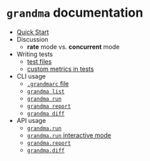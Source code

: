 # `grandma` documentation

* [Quick Start](../README.md)
* Discussion
  * **rate** mode vs. **concurrent** mode
* Writing tests
  * [test files](test-files.md)
  * [custom metrics in tests](test-custom-metrics.md)
* CLI usage
  * [`.grandmarc` file](cli-grandmarc.md)
  * [`grandma list`](cli-grandma-list.md)
  * [`grandma run`](cli-grandma-run.md)
  * [`grandma report`](cli-grandma-report.md)
  * [`grandma diff`](cli-grandma-diff.md)
* API usage
  * [`grandma.run`](api-grandma-run.md)
  * [`grandma.run` interactive mode](api-grandma-run-interactive.md)
  * [`grandma.report`](api-grandma-report.md)
  * [`grandma.diff`](api-grandma-diff.md)
